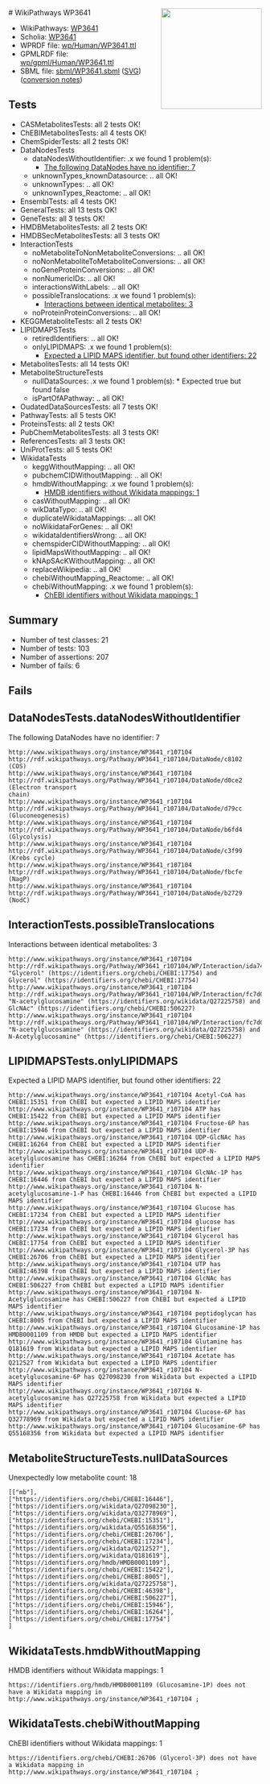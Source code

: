 <img style="float: right; width: 200px" src="../logo.png" />
# WikiPathways WP3641

* WikiPathways: [WP3641](https://identifiers.org/wikipathways:WP3641)
* Scholia: [WP3641](https://scholia.toolforge.org/wikipathways/WP3641)
* WPRDF file: [wp/Human/WP3641.ttl](../wp/Human/WP3641.ttl)
* GPMLRDF file: [wp/gpml/Human/WP3641.ttl](../wp/gpml/Human/WP3641.ttl)
* SBML file: [sbml/WP3641.sbml](../sbml/WP3641.sbml) ([SVG](../sbml/WP3641.svg)) ([conversion notes](../sbml/WP3641.txt))

## Tests
* CASMetabolitesTests: all 2 tests OK!
* ChEBIMetabolitesTests: all 4 tests OK!
* ChemSpiderTests: all 2 tests OK!
* DataNodesTests
    * dataNodesWithoutIdentifier: .x we found 1 problem(s):
        * [The following DataNodes have no identifier: 7](#d2d32fa6)
    * unknownTypes_knownDatasource: .. all OK!
    * unknownTypes: .. all OK!
    * unknownTypes_Reactome: .. all OK!
* EnsemblTests: all 4 tests OK!
* GeneralTests: all 13 tests OK!
* GeneTests: all 3 tests OK!
* HMDBMetabolitesTests: all 2 tests OK!
* HMDBSecMetabolitesTests: all 3 tests OK!
* InteractionTests
    * noMetaboliteToNonMetaboliteConversions: .. all OK!
    * noNonMetaboliteToMetaboliteConversions: .. all OK!
    * noGeneProteinConversions: .. all OK!
    * nonNumericIDs: .. all OK!
    * interactionsWithLabels: .. all OK!
    * possibleTranslocations: .x we found 1 problem(s):
        * [Interactions between identical metabolites: 3](#d59038c6)
    * noProteinProteinConversions: .. all OK!
* KEGGMetaboliteTests: all 2 tests OK!
* LIPIDMAPSTests
    * retiredIdentifiers: .. all OK!
    * onlyLIPIDMAPS: .x we found 1 problem(s):
        * [Expected a LIPID MAPS identifier, but found other identifiers: 22](#d0bfb699)
* MetabolitesTests: all 14 tests OK!
* MetaboliteStructureTests
    * nullDataSources: .x we found 1 problem(s):
            * Expected true but found false
    * isPartOfAPathway: .. all OK!
* OudatedDataSourcesTests: all 7 tests OK!
* PathwayTests: all 5 tests OK!
* ProteinsTests: all 2 tests OK!
* PubChemMetabolitesTests: all 3 tests OK!
* ReferencesTests: all 3 tests OK!
* UniProtTests: all 5 tests OK!
* WikidataTests
    * keggWithoutMapping: .. all OK!
    * pubchemCIDWithoutMapping: .. all OK!
    * hmdbWithoutMapping: .x we found 1 problem(s):
        * [HMDB identifiers without Wikidata mappings: 1](#8860e69b)
    * casWithoutMapping: .. all OK!
    * wikDataTypo: .. all OK!
    * duplicateWikidataMappings: .. all OK!
    * noWikidataForGenes: .. all OK!
    * wikidataIdentifiersWrong: .. all OK!
    * chemspiderCIDWithoutMapping: .. all OK!
    * lipidMapsWithoutMapping: .. all OK!
    * kNApSAcKWithoutMapping: .. all OK!
    * replaceWikipedia: .. all OK!
    * chebiWithoutMapping_Reactome: .. all OK!
    * chebiWithoutMapping: .x we found 1 problem(s):
        * [ChEBI identifiers without Wikidata mappings: 1](#a8d554cd)


## Summary

* Number of test classes: 21
* Number of tests: 103
* Number of assertions: 207
* Number of fails: 6

## Fails

<a name="d2d32fa6" />

## DataNodesTests.dataNodesWithoutIdentifier

The following DataNodes have no identifier: 7
```
http://www.wikipathways.org/instance/WP3641_r107104 http://rdf.wikipathways.org/Pathway/WP3641_r107104/DataNode/c8102 (COS)
http://www.wikipathways.org/instance/WP3641_r107104 http://rdf.wikipathways.org/Pathway/WP3641_r107104/DataNode/d0ce2 (Electron transport 
chain)
http://www.wikipathways.org/instance/WP3641_r107104 http://rdf.wikipathways.org/Pathway/WP3641_r107104/DataNode/d79cc (Gluconeogenesis)
http://www.wikipathways.org/instance/WP3641_r107104 http://rdf.wikipathways.org/Pathway/WP3641_r107104/DataNode/b6fd4 (Glycolysis)
http://www.wikipathways.org/instance/WP3641_r107104 http://rdf.wikipathways.org/Pathway/WP3641_r107104/DataNode/c3f99 (Krebs cycle)
http://www.wikipathways.org/instance/WP3641_r107104 http://rdf.wikipathways.org/Pathway/WP3641_r107104/DataNode/fbcfe (NagP)
http://www.wikipathways.org/instance/WP3641_r107104 http://rdf.wikipathways.org/Pathway/WP3641_r107104/DataNode/b2729 (NodC)
```

<a name="d59038c6" />

## InteractionTests.possibleTranslocations

Interactions between identical metabolites: 3
```
http://www.wikipathways.org/instance/WP3641_r107104 http://rdf.wikipathways.org/Pathway/WP3641_r107104/WP/Interaction/ida74682dc "Glycerol" (https://identifiers.org/chebi/CHEBI:17754) and 
Glycerol" (https://identifiers.org/chebi/CHEBI:17754)
http://www.wikipathways.org/instance/WP3641_r107104 http://rdf.wikipathways.org/Pathway/WP3641_r107104/WP/Interaction/fc7d0 "N-acetylglucosamine" (https://identifiers.org/wikidata/Q27225758) and 
GlcNAc" (https://identifiers.org/chebi/CHEBI:506227)
http://www.wikipathways.org/instance/WP3641_r107104 http://rdf.wikipathways.org/Pathway/WP3641_r107104/WP/Interaction/fc7d0 "N-acetylglucosamine" (https://identifiers.org/wikidata/Q27225758) and 
N-Acetylglucosamine" (https://identifiers.org/chebi/CHEBI:506227)
```

<a name="d0bfb699" />

## LIPIDMAPSTests.onlyLIPIDMAPS

Expected a LIPID MAPS identifier, but found other identifiers: 22
```
http://www.wikipathways.org/instance/WP3641_r107104 Acetyl-CoA has CHEBI:15351 from ChEBI but expected a LIPID MAPS identifier
http://www.wikipathways.org/instance/WP3641_r107104 ATP has CHEBI:15422 from ChEBI but expected a LIPID MAPS identifier
http://www.wikipathways.org/instance/WP3641_r107104 Fructose-6P has CHEBI:15946 from ChEBI but expected a LIPID MAPS identifier
http://www.wikipathways.org/instance/WP3641_r107104 UDP-GlcNAc has CHEBI:16264 from ChEBI but expected a LIPID MAPS identifier
http://www.wikipathways.org/instance/WP3641_r107104 UDP-N-acetylglucosamine has CHEBI:16264 from ChEBI but expected a LIPID MAPS identifier
http://www.wikipathways.org/instance/WP3641_r107104 GlcNAc-1P has CHEBI:16446 from ChEBI but expected a LIPID MAPS identifier
http://www.wikipathways.org/instance/WP3641_r107104 N-acetylglucosamine-1-P has CHEBI:16446 from ChEBI but expected a LIPID MAPS identifier
http://www.wikipathways.org/instance/WP3641_r107104 Glucose has CHEBI:17234 from ChEBI but expected a LIPID MAPS identifier
http://www.wikipathways.org/instance/WP3641_r107104 glucose has CHEBI:17234 from ChEBI but expected a LIPID MAPS identifier
http://www.wikipathways.org/instance/WP3641_r107104 Glycerol has CHEBI:17754 from ChEBI but expected a LIPID MAPS identifier
http://www.wikipathways.org/instance/WP3641_r107104 Glycerol-3P has CHEBI:26706 from ChEBI but expected a LIPID MAPS identifier
http://www.wikipathways.org/instance/WP3641_r107104 UTP has CHEBI:46398 from ChEBI but expected a LIPID MAPS identifier
http://www.wikipathways.org/instance/WP3641_r107104 GlcNAc has CHEBI:506227 from ChEBI but expected a LIPID MAPS identifier
http://www.wikipathways.org/instance/WP3641_r107104 N-Acetylglucosamine has CHEBI:506227 from ChEBI but expected a LIPID MAPS identifier
http://www.wikipathways.org/instance/WP3641_r107104 peptidoglycan has CHEBI:8005 from ChEBI but expected a LIPID MAPS identifier
http://www.wikipathways.org/instance/WP3641_r107104 Glucosamine-1P has HMDB0001109 from HMDB but expected a LIPID MAPS identifier
http://www.wikipathways.org/instance/WP3641_r107104 Glutamine has Q181619 from Wikidata but expected a LIPID MAPS identifier
http://www.wikipathways.org/instance/WP3641_r107104 Acetate has Q212527 from Wikidata but expected a LIPID MAPS identifier
http://www.wikipathways.org/instance/WP3641_r107104 N-acetylglucosamine-6P has Q27098230 from Wikidata but expected a LIPID MAPS identifier
http://www.wikipathways.org/instance/WP3641_r107104 N-acetylglucosamine has Q27225758 from Wikidata but expected a LIPID MAPS identifier
http://www.wikipathways.org/instance/WP3641_r107104 Glucose-6P has Q32778969 from Wikidata but expected a LIPID MAPS identifier
http://www.wikipathways.org/instance/WP3641_r107104 Glucosamine-6P has Q55168356 from Wikidata but expected a LIPID MAPS identifier
```

<a name="91904191" />

## MetaboliteStructureTests.nullDataSources

Unexpectedly low metabolite count: 18
```
[["mb"],
["https://identifiers.org/chebi/CHEBI:16446"],
["https://identifiers.org/wikidata/Q27098230"],
["https://identifiers.org/wikidata/Q32778969"],
["https://identifiers.org/chebi/CHEBI:15351"],
["https://identifiers.org/wikidata/Q55168356"],
["https://identifiers.org/chebi/CHEBI:26706"],
["https://identifiers.org/chebi/CHEBI:17234"],
["https://identifiers.org/wikidata/Q212527"],
["https://identifiers.org/wikidata/Q181619"],
["https://identifiers.org/hmdb/HMDB0001109"],
["https://identifiers.org/chebi/CHEBI:15422"],
["https://identifiers.org/chebi/CHEBI:8005"],
["https://identifiers.org/wikidata/Q27225758"],
["https://identifiers.org/chebi/CHEBI:46398"],
["https://identifiers.org/chebi/CHEBI:506227"],
["https://identifiers.org/chebi/CHEBI:15946"],
["https://identifiers.org/chebi/CHEBI:16264"],
["https://identifiers.org/chebi/CHEBI:17754"]
]
```

<a name="8860e69b" />

## WikidataTests.hmdbWithoutMapping

HMDB identifiers without Wikidata mappings: 1
```
https://identifiers.org/hmdb/HMDB0001109 (Glucosamine-1P) does not have a Wikidata mapping in http://www.wikipathways.org/instance/WP3641_r107104 ; 
```

<a name="a8d554cd" />

## WikidataTests.chebiWithoutMapping

ChEBI identifiers without Wikidata mappings: 1
```
https://identifiers.org/chebi/CHEBI:26706 (Glycerol-3P) does not have a Wikidata mapping in http://www.wikipathways.org/instance/WP3641_r107104 ; 
```

